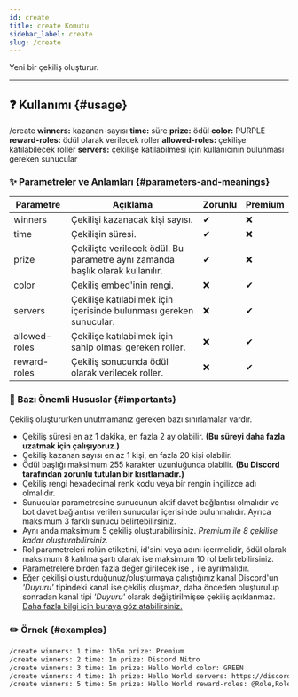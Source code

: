 ```yaml
---
id: create
title: create Komutu
sidebar_label: create
slug: /create
---
```

Yeni bir çekiliş oluşturur.

---

## ❓ Kullanımı {#usage}

/create **winners:** kazanan-sayısı **time:** süre **prize:** ödül **color:** PURPLE **reward-roles:** ödül olarak verilecek roller **allowed-roles:** çekilişe katılabilecek roller **servers:** çekilişe katılabilmesi için kullanıcının bulunması gereken sunucular

### ✨ Parametreler ve Anlamları {#parameters-and-meanings}

| Parametre     | Açıklama                                                                      | Zorunlu | Premium |
|---------------|-------------------------------------------------------------------------------|---------|---------|
| winners       | Çekilişi kazanacak kişi sayısı.                                               | ✔       | ❌       |
| time          | Çekilişin süresi.                                                             | ✔       | ❌       |
| prize         | Çekilişte verilecek ödül. Bu parametre aynı zamanda başlık olarak kullanılır. | ✔       | ❌       |
| color         | Çekiliş embed'inin rengi.                                                     | ❌       | ✔       |
| servers       | Çekilişe katılabilmek için içerisinde bulunması gereken sunucular.            | ❌       | ✔       | 
| allowed-roles | Çekilişe katılabilmek için sahip olması gereken roller.                       | ❌       | ✔       |
| reward-roles  | Çekiliş sonucunda ödül olarak verilecek roller.                               | ❌       | ✔       |

### 💢 Bazı Önemli Hususlar {#importants}

Çekiliş oluştururken unutmamanız gereken bazı sınırlamalar vardır. 

* Çekiliş süresi en az 1 dakika, en fazla 2 ay olabilir. **(Bu süreyi daha fazla uzatmak için çalışıyoruz.)**
* Çekiliş kazanan sayısı en az 1 kişi, en fazla 20 kişi olabilir.
* Ödül başlığı maksimum 255 karakter uzunluğunda olabilir. **(Bu Discord tarafından zorunlu tutulan bir kısıtlamadır.)**
* Çekiliş rengi hexadecimal renk kodu veya bir rengin ingilizce adı olmalıdır.
* Sunucular parametresine sunucunun aktif davet bağlantısı olmalıdır ve bot davet bağlantısı verilen sunucular içerisinde bulunmalıdır. Ayrıca maksimum 3 farklı sunucu belirtebilirsiniz.
* Aynı anda maksimum 5 çekiliş oluşturabilirsiniz. *Premium ile 8 çekilişe kadar oluşturabilirsiniz.*
* Rol parametreleri rolün etiketini, id'sini veya adını içermelidir, ödül olarak maksimum 8 katılma şartı olarak ise maksimum 10 rol belirtebilirsiniz.
* Parametrelere birden fazla değer girilecek ise `,` ile ayrılmalıdır.
* Eğer çekilişi oluşturduğunuz/oluşturmaya çalıştığınız kanal Discord'un _'Duyuru'_ tipindeki kanal ise çekiliş oluşmaz,
  daha önceden oluşturulup sonradan kanal tipi _'Duyuru'_ olarak değiştirilmişse çekiliş açıklanmaz. 
  [Daha fazla bilgi için buraya göz atabilirsiniz.](/docs/general/faq#can-asena-giveaway-announcement-channel)

### ✏️ Örnek {#examples}

```markdown
/create winners: 1 time: 1h5m prize: Premium
/create winners: 2 time: 1m prize: Discord Nitro
/create winners: 3 time: 1m prize: Hello World color: GREEN
/create winners: 4 time: 1h prize: Hello World servers: https://discord.gg/invite
/create winners: 5 time: 5m prize: Hello World reward-roles: @Role,RoleID allowed-roles: @Role,RoleID
```